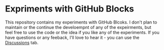 # Expriments with GitHub Blocks

This repository contains my experiments with GitHub Blcoks. I don't plan to maintain or the continue the develoempnt of any of the expeirments, but feel free to use the code or the idea if you like any of the experiments. If you have questions or any feeback, I'll love to hear it - you can use the [Discussions](https://github.com/plamentotev/experiments-blocks/discussions) tab. 
